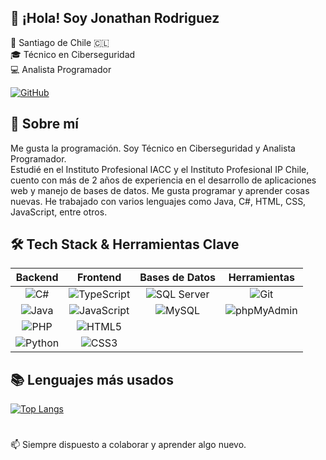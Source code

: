 ## 👋 ¡Hola! Soy Jonathan Rodriguez

📍 Santiago de Chile 🇨🇱  
🎓 Técnico en Ciberseguridad  
💻 Analista Programador

[![GitHub](https://img.shields.io/badge/GitHub-Jonaaxsic-181717?style=for-the-badge&logo=github&logoColor=white)](https://github.com/Jonaaxsic)

## 🧑 Sobre mí

Me gusta la programación. Soy Técnico en Ciberseguridad y Analista Programador.  
Estudié en el Instituto Profesional IACC y el Instituto Profesional IP Chile, cuento con más de 2 años de experiencia en el desarrollo de aplicaciones web y manejo de bases de datos.</small>
Me gusta programar y aprender cosas nuevas. He trabajado con varios lenguajes como Java, C#, HTML, CSS, JavaScript, entre otros.

## 🛠️ Tech Stack & Herramientas Clave

| Backend  | Frontend  | Bases de Datos | Herramientas |
| :---: | :---: | :---: | :---: |
| ![C#](https://img.shields.io/badge/C%23-239120?style=for-the-badge&logo=c-sharp&logoColor=white) | ![TypeScript](https://img.shields.io/badge/TypeScript-007ACC?style=for-the-badge&logo=typescript&logoColor=white) | ![SQL Server](https://img.shields.io/badge/Microsoft_SQL_Server-CC2927?style=for-the-badge&logo=microsoft-sql-server&logoColor=white) | ![Git](https://img.shields.io/badge/Git-F05032?style=for-the-badge&logo=git&logoColor=white) |
| ![Java](https://img.shields.io/badge/Java-007396?style=for-the-badge&logo=java&logoColor=white) | ![JavaScript](https://img.shields.io/badge/JavaScript-F7DF1E?style=for-the-badge&logo=javascript&logoColor=black) | ![MySQL](https://img.shields.io/badge/MySQL-4479A1?style=for-the-badge&logo=mysql&logoColor=white) | ![phpMyAdmin](https://img.shields.io/badge/phpMyAdmin-6C7892?style=for-the-badge&logo=phpmyadmin&logoColor=white) |
| ![PHP](https://img.shields.io/badge/PHP-777BB4?style=for-the-badge&logo=php&logoColor=white) | ![HTML5](https://img.shields.io/badge/HTML5-E34F26?style=for-the-badge&logo=html5&logoColor=white) | |  |
| ![Python](https://img.shields.io/badge/Python-3776AB?style=for-the-badge&logo=python&logoColor=white) | ![CSS3](https://img.shields.io/badge/CSS3-1572B6?style=for-the-badge&logo=css3&logoColor=white) | | |



## 📚 Lenguajes más usados

[![Top Langs](https://github-readme-stats.vercel.app/api/top-langs/?username=Jonaaxsic&theme=tokyonight&layout=donut-vertical&hide_border=true&langs_count=8)](https://github.com/Jonaaxsic)


#
 📫 Siempre dispuesto a colaborar y aprender algo nuevo.
